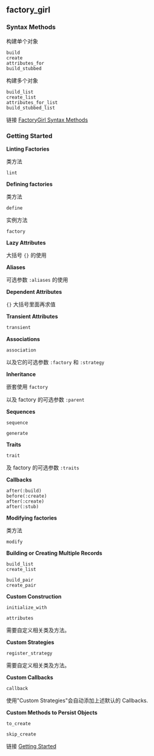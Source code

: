 ## factory_girl

### Syntax Methods

构建单个对象

```
build
create
attributes_for
build_stubbed
```

构建多个对象

```
build_list
create_list
attributes_for_list
build_stubbed_list
```

链接 [FactoryGirl Syntax Methods](http://www.rubydoc.info/github/thoughtbot/factory_girl/FactoryGirl/Syntax/Methods)

### Getting Started

**Linting Factories**

类方法

```
lint
```

**Defining factories**

类方法

```
define
```

实例方法

```
factory
```

**Lazy Attributes**

大括号 `{}` 的使用

**Aliases**

可选参数 `:aliases` 的使用

**Dependent Attributes**

`{}` 大括号里面再求值

**Transient Attributes**

```ruby
transient
```

**Associations**

```
association
```

以及它的可选参数 `:factory` 和 `:strategy`

**Inheritance**

嵌套使用 `factory`

以及 factory 的可选参数 `:parent`

**Sequences**

```
sequence

generate
```

**Traits**

```
trait
```

及 factory 的可选参数 `:traits`

**Callbacks**

```
after(:build)
before(:create)
after(:create)
after(:stub)
```

**Modifying factories**

类方法

```
modify
```

**Building or Creating Multiple Records**

```
build_list
create_list

build_pair
create_pair
```

**Custom Construction**

```
initialize_with

attributes
```

需要自定义相关类及方法。

**Custom Strategies**

```
register_strategy
```

需要自定义相关类及方法。

**Custom Callbacks**

```
callback
```

使用"Custom Strategies"会自动添加上述默认的 Callbacks.

**Custom Methods to Persist Objects**

```
to_create

skip_create
```

链接 [Getting Started](http://www.rubydoc.info/gems/factory_girl/file/GETTING_STARTED.md)
